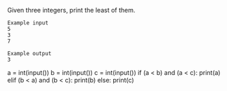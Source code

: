 Given three integers, print the least of them.
```
Example input
5
3
7

Example output
3
```

a = int(input())
b = int(input())
c = int(input())
if (a < b) and (a < c):
  print(a)
elif (b < a) and (b < c):
  print(b)
else:
  print(c)

